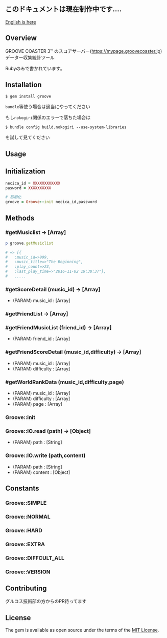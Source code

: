 ## このドキュメントは現在制作中です....
[English is here](README-en.md)

## Overview

GROOVE COASTER 3™ のスコアサーバー(https://mypage.groovecoaster.jp)データー収集統計ツール

Rubyのみで書かれています。

## Installation

```
$ gem install groove
```

`bundle`等使う場合は適当にやってください


もし`nokogiri`関係のエラーで落ちた場合は
```
$ bundle config build.nokogiri --use-system-libraries
```

を試して見てください

## Usage

## Initialization

```ruby
necica_id = XXXXXXXXXXXX
pasword = XXXXXXXXXX

# 初期化
groove = Groove::init necica_id,password
```

## Methods

### #getMusiclist -> [Array]

```ruby
p groove.getMusiclist

# => [{
# 	:music_id=>999,
# 	:music_title=>"The Beginning",
# 	:play_count=>23,
# 	:last_play_time=>"2016-11-02 19:30:37"},
# 	.....
```

### #getScoreDetail (music_id) -> [Array]

- (PARAM) music_id : [Array]

### #getFriendList -> [Array]

### #getFriendMusicList (friend_id) -> [Array]

- (PARAM) friend_id : [Array]

### #getFriendScoreDetail (music_id,difficulty) -> [Array]

- (PARAM) music_id : [Array]
- (PARAM) difficulty : [Array]

### #getWorldRankData (music_id,difficulty,page)

- (PARAM) music_id : [Array]
- (PARAM) difficulty : [Array]
- (PARAM) page : [Array]

### Groove::init

### Groove::IO.read (path) -> [Object]

- (PARAM) path : [String]

### Groove::IO.write (path,content)

- (PARAM) path : [String]
- (PARAM) content : [Object]

## Constants

### Groove::SIMPLE
### Groove::NORMAL
### Groove::HARD
### Groove::EXTRA
### Groove::DIFFCULT_ALL
### Groove::VERSION

## Contributing

グルコス技術部の方からのPR待ってます


## License

The gem is available as open source under the terms of the [MIT License](http://opensource.org/licenses/MIT).
